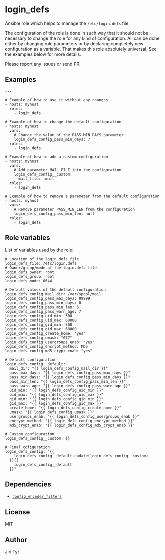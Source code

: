 login_defs
==========

Ansible role which helps to manage the `/etc/login.defs` file.

The configuration of the role is done in such way that it should not be necessary
to change the role for any kind of configuration. All can be done either by
changing role parameters or by declaring completely new configuration as a
variable. That makes this role absolutely universal. See the examples below for
more details.

Please report any issues or send PR.


Examples
--------

```
---

# Example of how to use it without any changes
- hosts: myhost
  roles:
    - login_defs

# Example of how to change the default configuration
- hosts: myhost
  vars:
    # Change the value of the PASS_MIN_DAYS parameter
    login_defs_config_pass_min_days: 7
  roles:
    - login_defs

# Example of how to add a custom configuration
- hosts: myhost
  vars:
    # Add parameter MAIL_FILE into the configuration
    login_defs_config__custom:
      mail_file: .mail
  roles:
    - login_defs

# Example of how to remove a parameter from the default configuration
- hosts: myhost
  vars:
    # Remove parameter PASS_MIN_LEN from the configuration
    login_defs_config_pass_min_len: null
  roles:
    - login_defs
```


Role variables
--------------

List of variables used by the role:

```
# Location of the login.defs file
login_defs_file: /etc/login.defs
# Owner/group/mode of the login.defs file
login_defs_owner: root
login_defs_group: root
login_defs_mode: 0644

# Default values of the default configuration
login_defs_config_mail_dir: /var/spool/mail
login_defs_config_pass_max_days: 99999
login_defs_config_pass_min_days: 0
login_defs_config_pass_min_len: 5
login_defs_config_pass_warn_age: 7
login_defs_config_uid_min: 500
login_defs_config_uid_max: 60000
login_defs_config_gid_min: 500
login_defs_config_gid_max: 60000
login_defs_config_create_home: "yes"
login_defs_config_umask: "077"
login_defs_config_usergroups_enab: "yes"
login_defs_config_encrypt_method: MD5
login_defs_config_md5_crypt_enab: "yes"

# Default configuration
login_defs_config__default:
  mail_dir: "{{ login_defs_config_mail_dir }}"
  pass_max_days: "{{ login_defs_config_pass_max_days }}"
  pass_min_days: "{{ login_defs_config_pass_min_days }}"
  pass_min_len: "{{ login_defs_config_pass_min_len }}"
  pass_warn_age: "{{ login_defs_config_pass_warn_age }}"
  uid_min: "{{ login_defs_config_uid_min }}"
  uid_max: "{{ login_defs_config_uid_max }}"
  gid_min: "{{ login_defs_config_gid_min }}"
  gid_max: "{{ login_defs_config_gid_max }}"
  create_home: "{{ login_defs_config_create_home }}"
  umask: "{{ login_defs_config_umask }}"
  usergroups_enab: "{{ login_defs_config_usergroups_enab }}"
  encrypt_method: "{{ login_defs_config_encrypt_method }}"
  md5_crypt_enab: "{{ login_defs_config_md5_crypt_enab }}"

# Custom configuration
login_defs_config__custom: {}

# Final cofiguration
login_defs_config: "{{
    login_defs_config__default.update(login_defs_config__custom)
  }}{{
    login_defs_config__default
  }}"
```


Dependencies
------------

- [`config_encoder_filters`](https://github.com/jtyr/ansible-config_encoder_filters)


License
-------

MIT


Author
------

Jiri Tyr

